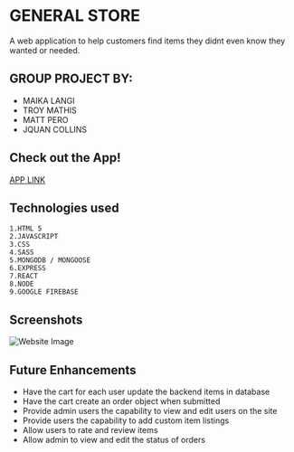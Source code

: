 # GENERAL STORE
   A web application to help customers find items they didnt even know they wanted or needed.

## GROUP PROJECT BY:
- MAIKA LANGI
- TROY MATHIS
- MATT PERO
- JQUAN COLLINS

## Check out the App!

[APP LINK]([https://62b4b7f332a5380352d1910a--quiet-sunshine-ae45f8.netlify.app/])

  ## Technologies used
  
    1.HTML 5
    2.JAVASCRIPT
    3.CSS
    4.SASS
    5.MONGODB / MONGOOSE
    6.EXPRESS
    7.REACT
    8.NODE
    9.GOOGLE FIREBASE

## Screenshots 

![Website Image](https://i.imgur.com/sEEA3ab.png)

## Future Enhancements 
- Have the cart for each user update the backend items in database
- Have the cart create an order object when submitted
- Provide admin users the capability to view and edit users on the site
- Provide users the capability to add custom item listings
- Allow users to rate and review items
- Allow admin to view and edit the status of orders

